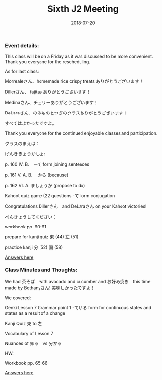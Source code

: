 ﻿---
layout: post
title: "Sixth J2 Meeting"
date: 2018-07-20
linkreference: student-j2-meeting-6
---

### Event details:


This class will be on a Friday as it was discussed to be more convenient.  Thank you everyone for the rescheduling.

As for last class:

Morrealeさん、homemade rice crispy treats ありがとうございます！

Dillerさん、 fajitas ありがとうございます！

Medinaさん、チェリーありがとうございます！

DeLaraさん、のみものとつぎのクラスありがとうございます！

すべてはよかったですよ。

Thank you everyone for the continued enjoyable classes and participation.

クラスのまえは：

げんききょうかしょ:

p. 160 IV. B.　ーて form joining sentences

p. 161 V. A. B. 　から  (because)

p. 162 VI. A. ましょうか (propose to do)

Kahoot quiz game (22 questions -て form conjugation


Congratulations Dillerさん　and DeLaraさん on your Kahoot victories!

べんきょうしてください：

workbook pp. 60-61

prepare for kanji quiz 東 (44) 左 (51)

practice kanji 分 (52) 国 (58)

[Answers here](https://trantom.github.io/sawada-sensei-no-ato/downloads/)


### Class Minutes and Thoughts:

We had 茶そば　with avocado and cucumber and お好み焼き　this time made by Bethanyさん!  美味しかったですよ！

We covered:

Genki Lesson 7 Grammar point 1 -ている form for continuous states and states as a result of a change

Kanji Quiz 東 to 左

Vocabulary of Lesson 7

Nuances of 知る　vs 分かる

HW:

Workbook pp. 65-66

[Answers here](https://trantom.github.io/sawada-sensei-no-ato/downloads/)